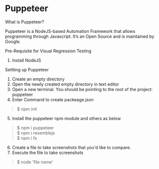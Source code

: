# Puppeteer
What is Puppeteer?

Puppeteer is a NodeJS-based Automation Framework that allows programming through Javascript. 
It’s an Open Source and is maintained by Google.

Pre-Requisite for Visual Regression Testing
1) Install NodeJS

Settting up Puppeteer
1) Create an empty directory
2) Open the newly created empty directory in text editor
3) Open a new terminal. You should be pointing to the root of the project: puppeteer
4) Enter Command to create packeage.json
>$ npm init
5) Install the puppeteer npm module and others as below
>$ npm i puppeteer<br>
>$ npm i resemblejs<br>
>$ npm i fs<br>
6) Create a file to take screenshots that you'd like to compare.
7) Execute the file to take screenshots
>$ node 'file name'
